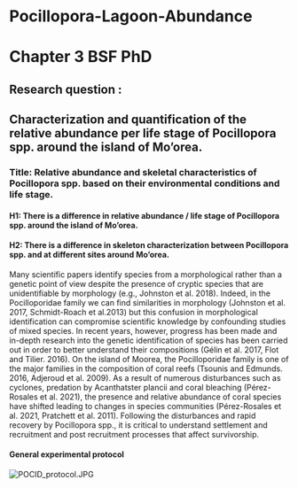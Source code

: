 # Pocillopora-Lagoon-Abundance
# Chapter 3 BSF PhD
## Research question :
## Characterization and quantification of the relative abundance per life stage of Pocillopora spp. around the island of Mo’orea. 
### Title: Relative abundance and skeletal characteristics of Pocillopora spp. based on their environmental conditions and life stage.

#### H1: There is a difference in relative abundance / life stage of Pocillopora spp. around the island of Mo’orea.   
#### H2: There is a difference in skeleton characterization between Pocillopora spp. and at different sites around Mo’orea.   

Many scientific papers identify species from a morphological rather than a genetic point of view despite the presence of cryptic species that are unidentifiable by morphology (e.g., Johnston et al. 2018). Indeed, in the Pocilloporidae family we can find similarities in morphology (Johnston et al. 2017, Schmidt-Roach et al.2013) but this confusion in morphological identification can compromise scientific knowledge by confounding studies of mixed species. In recent years, however, progress has been made and in-depth research into the genetic identification of species has been carried out in order to better understand their compositions (Gélin et al. 2017, Flot and Tilier. 2016). On the island of Moorea, the Pocilloporidae family is one of the major families in the composition of coral reefs (Tsounis and Edmunds. 2016, Adjeroud et al. 2009). As a result of numerous disturbances such as cyclones, predation by Acanthatster plancii and coral bleaching (Pérez-Rosales et al. 2021), the presence and relative abundance of coral species have shifted leading to changes in species communities (Pérez-Rosales et al. 2021, Pratchett et al. 2011). Following the disturbances and rapid recovery by Pocillopora spp., it is critical to understand settlement and recruitment and post recruitment processes that affect survivorship.   

#### General experimental protocol

![POCID_protocol.JPG](/Users/pierrickharnay/Dropbox/MyProjects/Pocillopora-Lagoon-Abundance/Output/POCID_protocol.JPG)  


